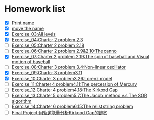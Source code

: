 # Homework list
- [x] [Print name](https://github.com/2015301020092/compuational_physics_N2015301020092/tree/Readme-editor)
- [x] [move the name](https://github.com/2015301020092/compuational_physics_N2015301020092/tree/move-the-name)
- [x] [Exercise_03:All levels](https://github.com/2015301020092/compuational_physics_N2015301020092/tree/master/Exercise1.3)
- [x] [Exercise_04:Charter 2 problem 2.3](https://www.zybuluo.com/2015301020092/note/914404)
- [ ] [Exercise_05:Charter 2 problem 2.18]()
- [ ] [Exercise_06:Charter 2 problem 2.9&2.10:The canno]()
- [x] [Exercise_07:Charter 2 problem 2.19:The spin of baseball and Visual motion of baseball](https://www.zybuluo.com/2015301020092/note/922503)
- [ ] [Exercise_08:Charter 3 problem 3.4:Non-linear oscillator]()
- [x] [Exercise_09:Charter 3 problem3.11](https://www.zybuluo.com/xiaoyuerlhy/note/930882)
- [x] [Exercise_10:Charter 3 problem3.26:Lorenz model](https://www.zybuluo.com/2015301020092/note/938901)
- [ ] [Exercise_11:Charter 4 problem4.11:The percession of Mercury]()
- [ ] [Exercise_12:Charter 4 problem4.18:The Kirkood Gap]()
- [ ] [Exercise_13:Charter 5 problem5.7:The Jacobi method v.s The SOR algorithm]()
- [ ] [Exercise_14:Charter 6 problem6.15:The relist string problem]()
- [ ] [Final Project:用轨道能量分析Kirkood Gap的缝宽]()
